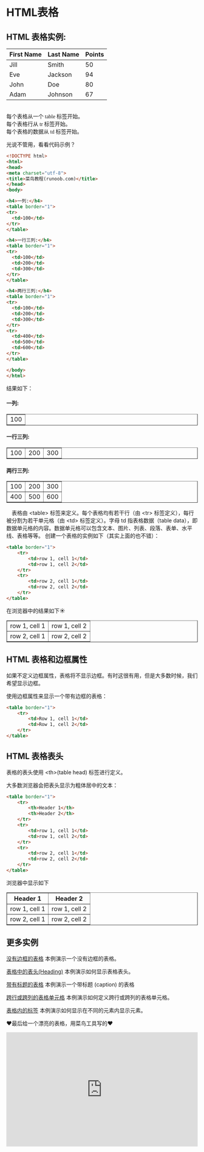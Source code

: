 # HTML表格
## HTML 表格实例:

| First Name | Last Name | Points |
| :--------- | :-------- | :----- |
| Jill       | Smith     | 50     |
| Eve        | Jackson   | 94     |
| John       | Doe       | 80     |
| Adam       | Johnson   | 67     |

<pre><font face="Microsoft YAHEI">
每个表格从一个 table 标签开始。 
每个表格行从 tr 标签开始。
每个表格的数据从 td 标签开始。</font>
</pre>
光说不管用，看看代码示例？
```html
<!DOCTYPE html>
<html>
<head> 
<meta charset="utf-8"> 
<title>菜鸟教程(runoob.com)</title> 
</head>
<body>

<h4>一列:</h4>
<table border="1">
<tr>
  <td>100</td>
</tr>
</table>

<h4>一行三列:</h4>
<table border="1">
<tr>
  <td>100</td>
  <td>200</td>
  <td>300</td>
</tr>
</table>

<h4>两行三列:</h4>
<table border="1">
<tr>
  <td>100</td>
  <td>200</td>
  <td>300</td>
</tr>
<tr>
  <td>400</td>
  <td>500</td>
  <td>600</td>
</tr>
</table>

</body>
</html>
```
结果如下：
<!DOCTYPE html>
<html>
<head> 
<meta charset="utf-8"> 
<title>菜鸟教程(runoob.com)</title> 
</head>
<body>

<h4>一列:</h4>
<table border="1">
<tr>
  <td>100</td>
</tr>
</table>

<h4>一行三列:</h4>
<table border="1">
<tr>
  <td>100</td>
  <td>200</td>
  <td>300</td>
</tr>
</table>

<h4>两行三列:</h4>
<table border="1">
<tr>
  <td>100</td>
  <td>200</td>
  <td>300</td>
</tr>
<tr>
  <td>400</td>
  <td>500</td>
  <td>600</td>
</tr>
</table>

</body>
</html>

&emsp;表格由 &lt;table> 标签来定义。每个表格均有若干行（由 &lt;tr> 标签定义），每行被分割为若干单元格（由 &lt;td> 标签定义）。字母 td 指表格数据（table data），即数据单元格的内容。数据单元格可以包含文本、图片、列表、段落、表单、水平线、表格等等。
创建一个表格的实例如下（其实上面的也不错）：
```html
<table border="1">
    <tr>
        <td>row 1, cell 1</td>
        <td>row 1, cell 2</td>
    </tr>
    <tr>
        <td>row 2, cell 1</td>
        <td>row 2, cell 2</td>
    </tr>
</table>
```
在浏览器中的结果如下:sunny:
<html>
<head>
<meta charset=UTF-8>
</head>
<body>
<table border="1">
    <tr>
        <td>row 1, cell 1</td>
        <td>row 1, cell 2</td>
    </tr>
    <tr>
        <td>row 2, cell 1</td>
        <td>row 2, cell 2</td>
    </tr>
</table>
</body>
</html>

## HTML 表格和边框属性
如果不定义边框属性，表格将不显示边框。有时这很有用，但是大多数时候，我们希望显示边框。

使用边框属性来显示一个带有边框的表格：
```html
<table border="1">
    <tr>
        <td>Row 1, cell 1</td>
        <td>Row 1, cell 2</td>
    </tr>
</table>
```
## HTML 表格表头
表格的表头使用 &lt;th>(table head) 标签进行定义。

大多数浏览器会把表头显示为粗体居中的文本：
```html
<table border="1">
    <tr>
        <th>Header 1</th>
        <th>Header 2</th>
    </tr>
    <tr>
        <td>row 1, cell 1</td>
        <td>row 1, cell 2</td>
    </tr>
    <tr>
        <td>row 2, cell 1</td>
        <td>row 2, cell 2</td>
    </tr>
</table>
```
浏览器中显示如下
<table border="1">
    <tr>
        <th>Header 1</th>
        <th>Header 2</th>
    </tr>
    <tr>
        <td>row 1, cell 1</td>
        <td>row 1, cell 2</td>
    </tr>
    <tr>
        <td>row 2, cell 1</td>
        <td>row 2, cell 2</td>
    </tr>
</table>

## 更多实例

[没有边框的表格](https://www.runoob.com/try/try.php?filename=tryhtml_tables3)
本例演示一个没有边框的表格。

[表格中的表头(Heading)](https://www.runoob.com/try/try.php?filename=tryhtml_table_headers)
本例演示如何显示表格表头。

[带有标题的表格](https://www.runoob.com/try/try.php?filename=tryhtml_tables2)
本例演示一个带标题 (caption) 的表格

[跨行或跨列的表格单元格](https://www.runoob.com/try/try.php?filename=tryhtml_table_span)
本例演示如何定义跨行或跨列的表格单元格。

[表格内的标签](https://www.runoob.com/try/try.php?filename=tryhtml_table_elements)
本例演示如何显示在不同的元素内显示元素。

:heart:最后给一个漂亮的表格，用菜鸟工具写的:heart:
<iframe width="100%" height="300" src="https://c.runoob.com/iframe/3187" allowfullscreen="allowfullscreen" frameborder="0"></iframe>